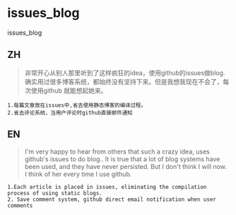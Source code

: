 # issues_blog
issues_blog  


## ZH
>非常开心从别人那里听到了这样疯狂的idea，使用github的issues做blog.确实用过很多博客系统，都始终没有坚持下来。但是我想我现在不会了，每次使用github 就能想起她来。


    1.每篇文章放在issues中,省去使用静态博客的编译过程。  
    2.省去评论系统，当用户评论时github直接邮件通知


## EN  
>I'm very happy to hear from others that such a crazy idea, uses github's issues to do blog.. It is true that a lot of blog systems have been used, and they have never persisted. But I don't think I will now. I think of her every time I use github. 

    1.Each article is placed in issues, eliminating the compilation process of using static blogs. 
    2. Save comment system, github direct email notification when user comments
